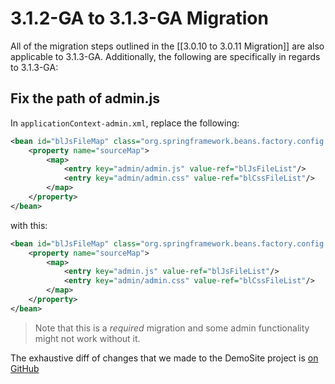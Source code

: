 # 3.1.2-GA to 3.1.3-GA Migration

All of the migration steps outlined in the [[3.0.10 to 3.0.11 Migration]] are also applicable to 3.1.3-GA. Additionally, the following are specifically in regards to 3.1.3-GA:

## Fix the path of admin.js

In `applicationContext-admin.xml`, replace the following:

```xml
<bean id="blJsFileMap" class="org.springframework.beans.factory.config.MapFactoryBean">
    <property name="sourceMap">
        <map>
            <entry key="admin/admin.js" value-ref="blJsFileList"/>
            <entry key="admin/admin.css" value-ref="blCssFileList"/>
        </map>
    </property>
</bean>
```

with this:

```xml
<bean id="blJsFileMap" class="org.springframework.beans.factory.config.MapFactoryBean">
    <property name="sourceMap">
        <map>
            <entry key="admin.js" value-ref="blJsFileList"/>
            <entry key="admin/admin.css" value-ref="blCssFileList"/>
        </map>
    </property>
</bean>
```

> Note that this is a *required* migration and some admin functionality might not work without it.

The exhaustive diff of changes that we made to the DemoSite project is [on GitHub](https://github.com/broadleafcommerce/demosite/compare/broadleaf-3.1.2-GA...broadleaf-3.1.3-GA)
